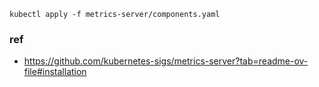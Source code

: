 ```
kubectl apply -f metrics-server/components.yaml
```

### ref

- https://github.com/kubernetes-sigs/metrics-server?tab=readme-ov-file#installation
